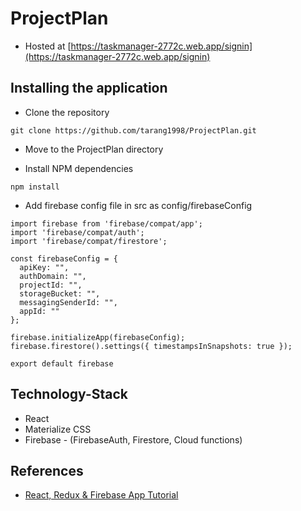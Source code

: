 # ProjectPlan

- Hosted at [https://taskmanager-2772c.web.app/signin](https://taskmanager-2772c.web.app/signin)

## Installing the application

- Clone the repository
```
git clone https://github.com/tarang1998/ProjectPlan.git
```
- Move to the ProjectPlan directory

- Install NPM dependencies 
```
npm install
```

- Add firebase config file in src as config/firebaseConfig
```
import firebase from 'firebase/compat/app';
import 'firebase/compat/auth';
import 'firebase/compat/firestore';

const firebaseConfig = {
  apiKey: "",
  authDomain: "",
  projectId: "",
  storageBucket: "",
  messagingSenderId: "",
  appId: ""
};

firebase.initializeApp(firebaseConfig);
firebase.firestore().settings({ timestampsInSnapshots: true });

export default firebase 
```


## Technology-Stack 

- React
- Materialize CSS 
- Firebase - (FirebaseAuth, Firestore, Cloud functions)

## References 

- [React, Redux & Firebase App Tutorial](https://www.youtube.com/watch?v=Oi4v5uxTY5o&list=PL4cUxeGkcC9iWstfXntcj8f-dFZ4UtlN3&index=1)